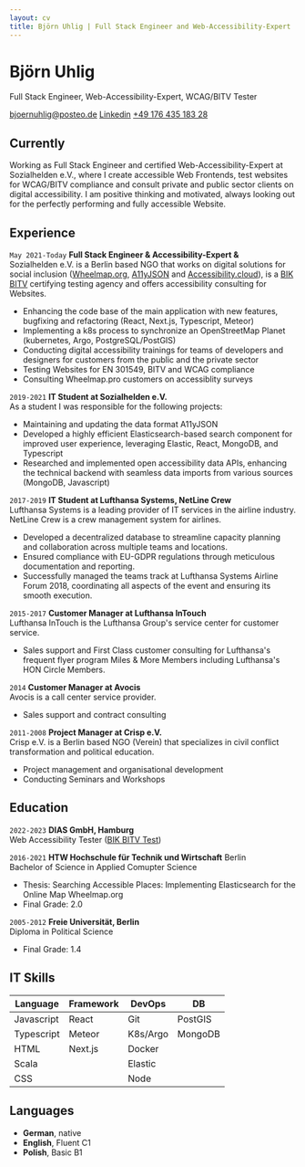 ```yaml
---
layout: cv
title: Björn Uhlig | Full Stack Engineer and Web-Accessibility-Expert
---
```

# Björn Uhlig  

Full Stack Engineer, Web-Accessibility-Expert, WCAG/BITV Tester

<div id="webaddress">
<a href="mailto:bjoernuhlig@posteo.de">bjoernuhlig@posteo.de</a>
<a href="https://www.linkedin.com/in/bj%C3%B6rn-uhlig-88602493/">Linkedin</a>
<a href="tel:+4917643518328">+49 176 435 183 28 </a>
</div>

## Currently
Working as Full Stack Engineer and certified Web-Accessibility-Expert at Sozialhelden e.V., where I create accessible Web Frontends, test websites for WCAG/BITV compliance and consult private and public sector clients on digital accessibility. I am positive thinking and motivated, always looking out for the perfectly performing and fully accessible Website.


## Experience
`May 2021-Today`
__Full Stack Engineer & Accessibility-Expert &__  
Sozialhelden e.V. is a Berlin based NGO that works on digital solutions for social inclusion ([Wheelmap.org](https.//wheelmap.org), [A11yJSON](https://github.com/sozialhelden/a11yjson) and [Accessibility.cloud](https://accessibility.cloud)), is a [BIK BITV](https://bitvtest.de/start.html) certifying testing agency and offers accessibility consulting for Websites.
- Enhancing the code base of the main application with new features, bugfixing and refactoring (React, Next.js, Typescript, Meteor)
- Implementing a k8s process to synchronize an OpenStreetMap Planet (kubernetes, Argo, PostgreSQL/PostGIS)
- Conducting digital accessibility trainings for teams of developers and designers for customers from the public and the private sector
- Testing Websites for EN 301549, BITV and WCAG compliance
- Consulting Wheelmap.pro customers on accessiblity surveys

`2019-2021`
__IT Student at Sozialhelden e.V.__   
As a student I was responsible for the following projects:
- Maintaining and updating the data format A11yJSON
- Developed a highly efficient Elasticsearch-based search component for improved user experience, leveraging Elastic, React, MongoDB, and Typescript
- Researched and implemented open accessibility data APIs, enhancing the technical backend with seamless data imports from various sources (MongoDB, Javascript)


`2017-2019`
__IT Student at Lufthansa Systems, NetLine Crew__  
Lufthansa Systems is a leading provider of IT services in the airline industry. NetLine Crew is a crew management system for airlines. 

- Developed a decentralized database to streamline capacity planning and collaboration across multiple teams and locations.
- Ensured compliance with EU-GDPR regulations through meticulous documentation and reporting.
- Successfully managed the teams track at Lufthansa Systems Airline Forum 2018, coordinating all aspects of the event and ensuring its smooth execution.

`2015-2017`
__Customer Manager at Lufthansa InTouch__  
Lufthansa InTouch is the Lufthansa Group's service center for customer service. 
- Sales support and First Class customer consulting for Lufthansa's frequent flyer program Miles & More Members including Lufthansa's HON Circle Members.

`2014`
__Customer Manager at Avocis__  
Avocis is a call center service provider.
- Sales support and contract consulting

`2011-2008`
__Project Manager at Crisp e.V.__   
Crisp e.V. is a Berlin based NGO (Verein) that specializes in civil conflict transformation and political education.
- Project management and organisational development
- Conducting Seminars and Workshops 


## Education

`2022-2023`
__DIAS GmbH, Hamburg__  
Web Accessibility Tester ([BIK BITV Test](https://bitvtest.de/start.html))

`2016-2021`
__HTW Hochschule für Technik und Wirtschaft__ Berlin  
Bachelor of Science in Applied Comupter Science
- Thesis: Searching Accessible Places: Implementing Elasticsearch for the Online Map Wheelmap.org
- Final Grade: 2.0

`2005-2012`
__Freie Universität, Berlin__  
Diploma in Political Science
- Final Grade: 1.4


## IT Skills 

| __Language__ | __Framework__ | __DevOps__  | __DB__   | 
| ------------ | ------------- | ----------- | -------- | 
| Javascript   | React         | Git         | PostGIS  | 
| Typescript   | Meteor        | K8s/Argo    | MongoDB  | 
| HTML         | Next.js       | Docker      |          | 
| Scala        |               | Elastic     |          | 
| CSS          |               | Node        |          | 


## Languages

- __German__, native
- __English__, Fluent C1
- __Polish__, Basic B1

<!-- ### Footer

Last updated: May 2013 -->


